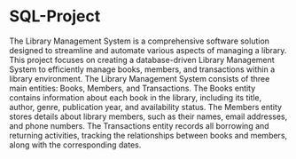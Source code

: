 # SQL-Project
The Library Management System is a comprehensive software solution designed to
streamline and automate various aspects of managing a library. This project focuses on
creating a database-driven Library Management System to efficiently manage books,
members, and transactions within a library environment.
The Library Management System consists of three main entities: Books, Members, and
Transactions. The Books entity contains information about each book in the library,
including its title, author, genre, publication year, and availability status. The Members
entity stores details about library members, such as their names, email addresses, and
phone numbers. The Transactions entity records all borrowing and returning activities,
tracking the relationships between books and members, along with the corresponding dates.
